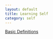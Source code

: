 ```yaml
---
layout: default
title: Learning Self
category: self
---
```



[Basic Definitions](understanding_self/definitions_by_AP.md)
